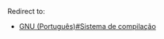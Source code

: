 Redirect to:

*   [GNU (Português)#Sistema de compilação](/index.php/GNU_(Portugu%C3%AAs)#Sistema_de_compila.C3.A7.C3.A3o "GNU (Português)")
